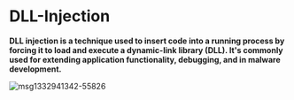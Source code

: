 # DLL-Injection

**DLL injection is a technique used to insert code into a running process by forcing it to load and execute a dynamic-link library (DLL). It's commonly used for extending application functionality, debugging, and in malware development.**

![msg1332941342-55826](https://github.com/rootL0r/DLL-Injection/assets/157466888/fba6cdd7-f289-46b9-ae77-6697b8e0d843)
